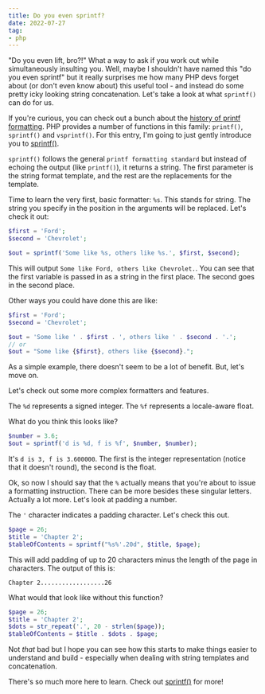 ```yaml
---
title: Do you even sprintf?
date: 2022-07-27
tag:
- php
---
```

"Do you even lift, bro?!" What a way to ask if you work out while simultaneously insulting you. Well, maybe I shouldn't have named this "do you even sprintf" but it really surprises me how many PHP devs forget about (or don't even know about) this useful tool - and instead do some pretty icky looking string concatenation. Let's take a look at what `sprintf()` can do for us.

<!--more-->

If you're curious, you can check out a bunch about the [history of printf formatting](https://en.wikipedia.org/wiki/Printf_format_string).  PHP provides a number of functions in this family: `printf()`, `sprintf()` and `vsprintf()`.  For this entry, I'm going to just gently introduce you to [sprintf()](https://www.php.net/sprintf).

`sprintf()` follows the general `printf formatting standard` but instead of echoing the output (like `printf()`), it returns a string.  The first parameter is the string format template, and the rest are the replacements for the template.

Time to learn the very first, basic formatter: `%s`. This stands for string. The string you specify in the position in the arguments will be replaced.  Let's check it out:

```php
$first = 'Ford';
$second = 'Chevrolet';

$out = sprintf('Some like %s, others like %s.', $first, $second);
```

This will output `Some like Ford, others like Chevrolet.`. You can see that the first variable is passed in as a string in the first place. The second goes in the second place.  

Other ways you could have done this are like:

```php
$first = 'Ford';
$second = 'Chevrolet';

$out = 'Some like ' . $first . ', others like ' . $second . '.';
// or
$out = "Some like {$first}, others like {$second}.";
```

As a simple example, there doesn't seem to be a lot of benefit.  But, let's move on.

Let's check out some more complex formatters and features.

The `%d` represents a signed integer.  The `%f` represents a locale-aware float.

What do you think this looks like?

```php
$number = 3.6;
$out = sprintf('d is %d, f is %f', $number, $number);
```

It's `d is 3, f is 3.600000`.  The first is the integer representation (notice that it doesn't round), the second is the float.

Ok, so now I should say that the `%` actually means that you're about to issue a formatting instruction.  There can be more besides these singular letters.  Actually a lot more.  Let's look at padding a number.

The `'` character indicates a padding character.  Let's check this out.

```php
$page = 26;
$title = 'Chapter 2';
$tableOfContents = sprintf("%s%'.20d", $title, $page);
```

This will add padding of up to 20 characters minus the length of the page in characters.  The output of this is:

`Chapter 2..................26`

What would that look like without this function?

```php
$page = 26;
$title = 'Chapter 2';
$dots = str_repeat('.', 20 - strlen($page));
$tableOfContents = $title . $dots . $page;
```

Not _that_ bad but I hope you can see how this starts to make things easier to understand and build - especially when dealing with string templates and concatenation.

There's so much more here to learn. Check out [sprintf()](https://www.php.net/sprintf) for more!
